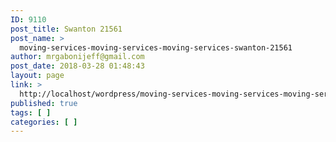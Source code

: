 ```yaml
---
ID: 9110
post_title: Swanton 21561
post_name: >
  moving-services-moving-services-moving-services-swanton-21561
author: mrgabonijeff@gmail.com
post_date: 2018-03-28 01:48:43
layout: page
link: >
  http://localhost/wordpress/moving-services-moving-services-moving-services-swanton-21561/
published: true
tags: [ ]
categories: [ ]
---
```

